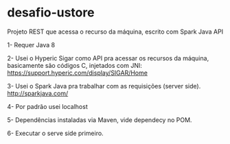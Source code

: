 # desafio-ustore

Projeto REST que acessa o recurso da máquina, escrito com Spark Java API

1- Requer Java 8

2- Usei o Hyperic Sigar como API pra acessar os recursos da máquina, basicamente são códigos C, injetados com JNI:
https://support.hyperic.com/display/SIGAR/Home

3- Usei o Spark Java pra trabalhar com as requisições (server side).
http://sparkjava.com/

4- Por padrão usei localhost

5- Dependências instaladas via Maven, vide dependecy no POM.

6- Executar o serve side primeiro.


